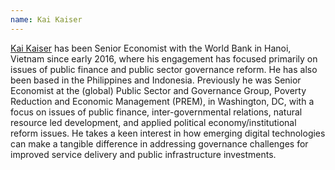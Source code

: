 ```yaml
---
name: Kai Kaiser
---
```

[Kai Kaiser](https://blogs.worldbank.org/team/kai-kaiser) has been Senior Economist with the World Bank in Hanoi, Vietnam since early 2016, where his engagement has focused primarily on issues of public finance and public sector governance reform. He has also been based in the Philippines and Indonesia. Previously he was Senior Economist at the (global) Public Sector and Governance Group, Poverty Reduction and Economic Management (PREM), in Washington, DC, with a focus on issues of public finance, inter-governmental relations, natural resource led development, and applied political economy/institutional reform issues.  He takes a keen interest in how emerging digital technologies can make a tangible difference in addressing governance challenges for improved service delivery and public infrastructure investments.